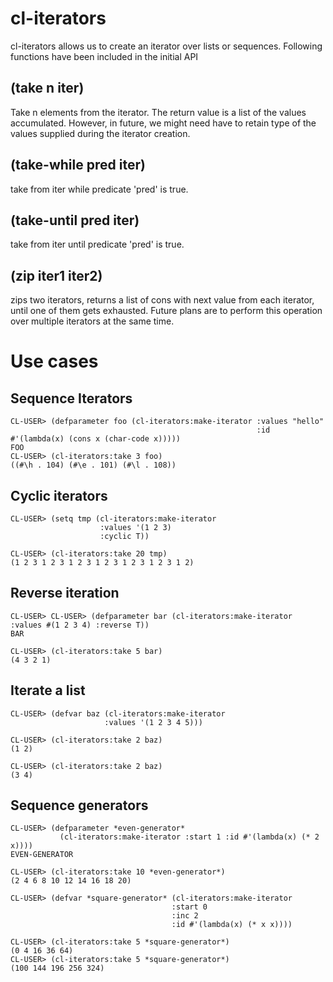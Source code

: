 cl-iterators
============

cl-iterators allows us to create an iterator over lists or sequences. Following functions have been included in the initial API

(take n iter)
-------------
Take n elements from the iterator. The return value is a list of the values accumulated. However, in future, we might need have to retain type of the values supplied during the iterator creation.

(take-while pred iter)
----------------------
take from iter while predicate 'pred' is true.

(take-until pred iter)
----------------------
take from iter until predicate 'pred' is true.

(zip iter1 iter2)
-----------------
zips two iterators, returns a list of cons with next value from each iterator, until one of them gets exhausted. Future plans are to perform this operation over multiple iterators at the same time.

Use cases
=========
Sequence Iterators
------------------
```
CL-USER> (defparameter foo (cl-iterators:make-iterator :values "hello"                                   
                                                       :id #'(lambda(x) (cons x (char-code x)))))
FOO                                                                                                      
CL-USER> (cl-iterators:take 3 foo)
((#\h . 104) (#\e . 101) (#\l . 108))   
```

Cyclic iterators
----------------
```
CL-USER> (setq tmp (cl-iterators:make-iterator 
                    :values '(1 2 3)
                    :cyclic T))

CL-USER> (cl-iterators:take 20 tmp)
(1 2 3 1 2 3 1 2 3 1 2 3 1 2 3 1 2 3 1 2)
```

Reverse iteration
-----------------
```
CL-USER> CL-USER> (defparameter bar (cl-iterators:make-iterator :values #(1 2 3 4) :reverse T))
BAR
 
CL-USER> (cl-iterators:take 5 bar)
(4 3 2 1)
```

Iterate a list
--------------
```
CL-USER> (defvar baz (cl-iterators:make-iterator 
                     :values '(1 2 3 4 5)))

CL-USER> (cl-iterators:take 2 baz)
(1 2)

CL-USER> (cl-iterators:take 2 baz)
(3 4)
```

Sequence generators
-------------------
```
CL-USER> (defparameter *even-generator*                                                                    
           (cl-iterators:make-iterator :start 1 :id #'(lambda(x) (* 2 x))))
EVEN-GENERATOR                                                          

CL-USER> (cl-iterators:take 10 *even-generator*)
(2 4 6 8 10 12 14 16 18 20)   

CL-USER> (defvar *square-generator* (cl-iterators:make-iterator
                                    :start 0
                                    :inc 2
                                    :id #'(lambda(x) (* x x))))
                    
CL-USER> (cl-iterators:take 5 *square-generator*)
(0 4 16 36 64)                                                                                                                
CL-USER> (cl-iterators:take 5 *square-generator*)
(100 144 196 256 324)                                                                                                   
```
